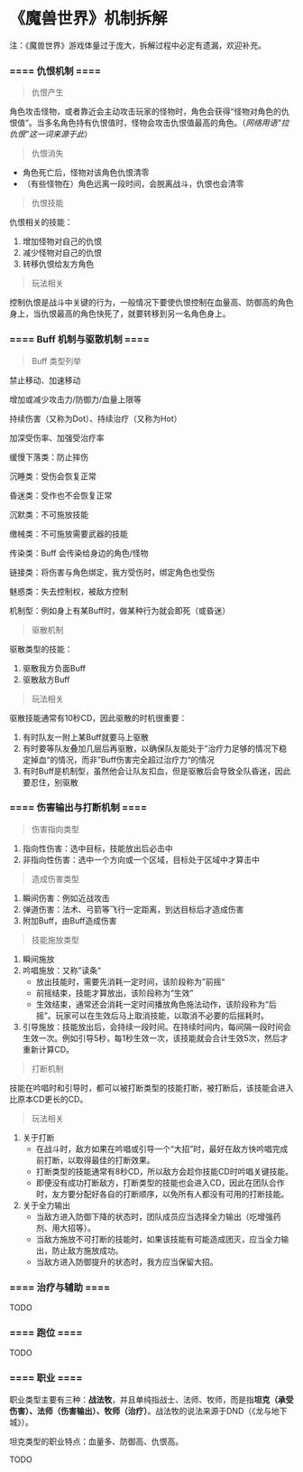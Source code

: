 # 《魔兽世界》机制拆解

注：《魔兽世界》游戏体量过于庞大，拆解过程中必定有遗漏，欢迎补充。

### ==== 仇恨机制 ====

> 仇恨产生

角色攻击怪物，或者靠近会主动攻击玩家的怪物时，角色会获得“怪物对角色的仇恨值”。当多名角色持有仇恨值时，怪物会攻击仇恨值最高的角色。（*网络用语“拉仇恨”这一词来源于此*）

> 仇恨消失

- 角色死亡后，怪物对该角色仇恨清零
- （有些怪物在）角色远离一段时间，会脱离战斗，仇恨也会清零

> 仇恨技能

仇恨相关的技能：

1. 增加怪物对自己的仇恨
2. 减少怪物对自己的仇恨
3. 转移仇恨给友方角色

> 玩法相关

控制仇恨是战斗中关键的行为，一般情况下要使仇恨控制在血量高、防御高的角色身上，当仇恨最高的角色快死了，就要转移到另一名角色身上。

### ==== Buff 机制与驱散机制 ====

> Buff 类型列举

禁止移动、加速移动

增加或减少攻击力/防御力/血量上限等

持续伤害（又称为Dot）、持续治疗（又称为Hot）

加深受伤率、加强受治疗率

缓慢下落类：防止摔伤

沉睡类：受伤会恢复正常

昏迷类：受作也不会恢复正常

沉默类：不可施放技能

缴械类：不可施放需要武器的技能

传染类：Buff 会传染给身边的角色/怪物

链接类：将伤害与角色绑定，我方受伤时，绑定角色也受伤

魅惑类：失去控制权，被敌方控制

机制型：例如身上有某Buff时，做某种行为就会即死（或昏迷）

> 驱散机制

驱散类型的技能：

1. 驱散我方负面Buff
2. 驱散敌方Buff

> 玩法相关

驱散技能通常有10秒CD，因此驱散的时机很重要：

1. 有时队友一附上某Buff就要马上驱散
2. 有时要等队友叠加几层后再驱散，以确保队友能处于”治疗力足够的情况下稳定掉血“的情况，而非”Buff伤害完全超过治疗力“的情况
3. 有时Buff是机制型，虽然他会让队友扣血，但是驱散后会导致全队昏迷，因此要忍住，别驱散

### ==== 伤害输出与打断机制 ====

> 伤害指向类型

1. 指向性伤害：选中目标，技能放出后必击中
2. 非指向性伤害：选中一个方向或一个区域，目标处于区域中才算击中

> 造成伤害类型

1. 瞬间伤害：例如近战攻击
2. 弹道伤害：法术、弓箭等飞行一定距离，到达目标后才造成伤害
3. 附加Buff，由Buff造成伤害

> 技能施放类型

1. 瞬间施放
2. 吟唱施放：又称”读条“
    - 放出技能时，需要先消耗一定时间，该阶段称为”前摇“
    - 前摇结束，技能才算放出，该阶段称为“生效”
    - 生效结束，通常还会消耗一定时间播放角色施法动作，该阶段称为“后摇”。玩家可以在生效后马上取消技能，以取消不必要的后摇耗时。
3. 引导施放：技能放出后，会持续一段时间。在持续时间内，每间隔一段时间会生效一次。例如引导5秒，每1秒生效一次，该技能就会合计生效5次，然后才重新计算CD。

> 打断机制

技能在吟唱时和引导时，都可以被打断类型的技能打断，被打断后，该技能会进入比原本CD更长的CD。

> 玩法相关

1. 关于打断
    - 在战斗时，敌方如果在吟唱或引导一个“大招”时，最好在敌方快吟唱完成前打断，以取得最佳的打断效果。
    - 打断类型的技能通常有8秒CD，所以敌方会趁你技能CD时吟唱关键技能。
    - 即便没有成功打断敌方，打断类型的技能也会进入CD，因此在团队合作时，友方要分配好各自的打断顺序，以免所有人都没有可用的打断技能。
2. 关于全力输出
    - 当敌方进入防御下降的状态时，团队成员应当选择全力输出（吃增强药剂、用大招等）。
    - 当敌方施放不可打断的技能时，如果该技能有可能造成团灭，应当全力输出，防止敌方施放成功。
    - 当敌方进入防御提升的状态时，我方应当保留大招。

### ==== 治疗与辅助 ====

TODO

### ==== 跑位 ====

TODO

### ==== 职业 ====

职业类型主要有三种：**战法牧**，并且单纯指战士、法师、牧师，而是指**坦克（承受伤害）、法师（伤害输出）、牧师（治疗）**。战法牧的说法来源于DND（《龙与地下城》）。

坦克类型的职业特点：血量多、防御高、仇恨高。

TODO